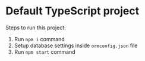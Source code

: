 # Default TypeScript project

Steps to run this project:

1. Run `npm i` command
2. Setup database settings inside `ormconfig.json` file
3. Run `npm start` command
